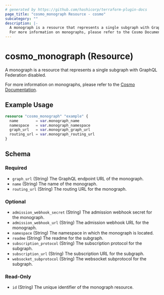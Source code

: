 ```yaml
---
# generated by https://github.com/hashicorp/terraform-plugin-docs
page_title: "cosmo_monograph Resource - cosmo"
subcategory: ""
description: |-
  A monograph is a resource that represents a single subgraph with GraphQL Federation disabled.
  For more information on monographs, please refer to the Cosmo Documentation https://cosmo-docs.wundergraph.com/cli/monograph.
---
```


# cosmo_monograph (Resource)

A monograph is a resource that represents a single subgraph with GraphQL Federation disabled.

For more information on monographs, please refer to the [Cosmo Documentation](https://cosmo-docs.wundergraph.com/cli/monograph).

## Example Usage

```terraform
resource "cosmo_monograph" "example" {
  name        = var.monograph_name
  namespace   = var.monograph_namespace
  graph_url   = var.monograph_graph_url
  routing_url = var.monograph_routing_url
}
```

<!-- schema generated by tfplugindocs -->
## Schema

### Required

- `graph_url` (String) The GraphQL endpoint URL of the monograph.
- `name` (String) The name of the monograph.
- `routing_url` (String) The routing URL for the monograph.

### Optional

- `admission_webhook_secret` (String) The admission webhook secret for the monograph.
- `admission_webhook_url` (String) The admission webhook URL for the monograph.
- `namespace` (String) The namespace in which the monograph is located.
- `readme` (String) The readme for the subgraph.
- `subscription_protocol` (String) The subscription protocol for the subgraph.
- `subscription_url` (String) The subscription URL for the subgraph.
- `websocket_subprotocol` (String) The websocket subprotocol for the subgraph.

### Read-Only

- `id` (String) The unique identifier of the monograph resource.
